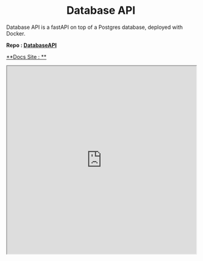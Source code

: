 <h1 align="center">Database API</h1>

Database API is a fastAPI on top of a Postgres database, deployed with Docker.

**Repo : [DatabaseAPI]("https://github.com/DNYFZY/DatabaseAPI/")**

[**Docs Site : **]("https://dnyfzr.github.io/DatabaseAPI/")

<iframe src="https://dnyfzr.github.io/DatabaseAPI/" width="100%" height="500"></iframe>